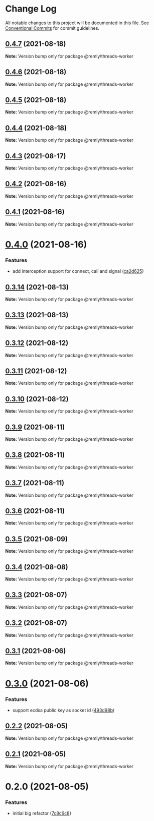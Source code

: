 # Change Log

All notable changes to this project will be documented in this file.
See [Conventional Commits](https://conventionalcommits.org) for commit guidelines.

## [0.4.7](https://gitr.net/mindary/remly/compare/@remly/threads-worker@0.4.6...@remly/threads-worker@0.4.7) (2021-08-18)

**Note:** Version bump only for package @remly/threads-worker





## [0.4.6](https://gitr.net/mindary/remly/compare/@remly/threads-worker@0.4.5...@remly/threads-worker@0.4.6) (2021-08-18)

**Note:** Version bump only for package @remly/threads-worker





## [0.4.5](https://gitr.net/mindary/remly/compare/@remly/threads-worker@0.4.4...@remly/threads-worker@0.4.5) (2021-08-18)

**Note:** Version bump only for package @remly/threads-worker





## [0.4.4](https://gitr.net/mindary/remly/compare/@remly/threads-worker@0.4.3...@remly/threads-worker@0.4.4) (2021-08-18)

**Note:** Version bump only for package @remly/threads-worker





## [0.4.3](https://gitr.net/mindary/remly/compare/@remly/threads-worker@0.4.2...@remly/threads-worker@0.4.3) (2021-08-17)

**Note:** Version bump only for package @remly/threads-worker





## [0.4.2](https://gitr.net/mindary/remly/compare/@remly/threads-worker@0.4.1...@remly/threads-worker@0.4.2) (2021-08-16)

**Note:** Version bump only for package @remly/threads-worker





## [0.4.1](https://gitr.net/mindary/remly/compare/@remly/threads-worker@0.4.0...@remly/threads-worker@0.4.1) (2021-08-16)

**Note:** Version bump only for package @remly/threads-worker





# [0.4.0](https://gitr.net/mindary/remly/compare/@remly/threads-worker@0.3.14...@remly/threads-worker@0.4.0) (2021-08-16)


### Features

* add interception support for connect, call and signal ([ca2d625](https://gitr.net/mindary/remly/commits/ca2d625c216f18420c7d5c73ed26296ca9297974))





## [0.3.14](https://gitr.net/mindary/remly/compare/@remly/threads-worker@0.3.13...@remly/threads-worker@0.3.14) (2021-08-13)

**Note:** Version bump only for package @remly/threads-worker





## [0.3.13](https://gitr.net/mindary/remly/compare/@remly/threads-worker@0.3.12...@remly/threads-worker@0.3.13) (2021-08-13)

**Note:** Version bump only for package @remly/threads-worker





## [0.3.12](https://gitr.net/mindary/remly/compare/@remly/threads-worker@0.3.11...@remly/threads-worker@0.3.12) (2021-08-12)

**Note:** Version bump only for package @remly/threads-worker





## [0.3.11](https://gitr.net/mindary/remly/compare/@remly/threads-worker@0.3.10...@remly/threads-worker@0.3.11) (2021-08-12)

**Note:** Version bump only for package @remly/threads-worker





## [0.3.10](https://gitr.net/mindary/remly/compare/@remly/threads-worker@0.3.9...@remly/threads-worker@0.3.10) (2021-08-12)

**Note:** Version bump only for package @remly/threads-worker





## [0.3.9](https://gitr.net/mindary/remly/compare/@remly/threads-worker@0.3.8...@remly/threads-worker@0.3.9) (2021-08-11)

**Note:** Version bump only for package @remly/threads-worker





## [0.3.8](https://gitr.net/mindary/remly/compare/@remly/threads-worker@0.3.7...@remly/threads-worker@0.3.8) (2021-08-11)

**Note:** Version bump only for package @remly/threads-worker





## [0.3.7](https://gitr.net/mindary/remly/compare/@remly/threads-worker@0.3.6...@remly/threads-worker@0.3.7) (2021-08-11)

**Note:** Version bump only for package @remly/threads-worker





## [0.3.6](https://gitr.net/mindary/remly/compare/@remly/threads-worker@0.3.5...@remly/threads-worker@0.3.6) (2021-08-11)

**Note:** Version bump only for package @remly/threads-worker





## [0.3.5](https://gitr.net/mindary/remly/compare/@remly/threads-worker@0.3.4...@remly/threads-worker@0.3.5) (2021-08-09)

**Note:** Version bump only for package @remly/threads-worker





## [0.3.4](https://gitr.net/mindary/remly/compare/@remly/threads-worker@0.3.3...@remly/threads-worker@0.3.4) (2021-08-08)

**Note:** Version bump only for package @remly/threads-worker





## [0.3.3](https://gitr.net/mindary/remly/compare/@remly/threads-worker@0.3.2...@remly/threads-worker@0.3.3) (2021-08-07)

**Note:** Version bump only for package @remly/threads-worker





## [0.3.2](https://gitr.net/mindary/remly/compare/@remly/threads-worker@0.3.1...@remly/threads-worker@0.3.2) (2021-08-07)

**Note:** Version bump only for package @remly/threads-worker





## [0.3.1](https://gitr.net/mindary/remly/compare/@remly/threads-worker@0.3.0...@remly/threads-worker@0.3.1) (2021-08-06)

**Note:** Version bump only for package @remly/threads-worker





# [0.3.0](https://gitr.net/mindary/remly/compare/@remly/threads-worker@0.2.2...@remly/threads-worker@0.3.0) (2021-08-06)


### Features

* support ecdsa public key as socket id ([493d98b](https://gitr.net/mindary/remly/commits/493d98b2f924ae1c5dbf25ef5603082c3f35f928))





## [0.2.2](https://gitr.net/mindary/remly/compare/@remly/threads-worker@0.2.1...@remly/threads-worker@0.2.2) (2021-08-05)

**Note:** Version bump only for package @remly/threads-worker





## [0.2.1](https://gitr.net/mindary/remly/compare/@remly/threads-worker@0.2.0...@remly/threads-worker@0.2.1) (2021-08-05)

**Note:** Version bump only for package @remly/threads-worker





# 0.2.0 (2021-08-05)


### Features

* initial big refactor ([7c8c6c8](https://gitr.net/mindary/remly/commits/7c8c6c813f12b4d686b4f59feab4c4abc01e30e6))
